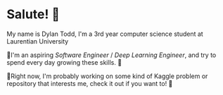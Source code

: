 # Salute! 👋

My name is Dylan Todd, I'm a 3rd year computer science student at Laurentian University

🧠I'm an aspiring *Software Engineer* / *Deep Learning Engineer*, and try to spend every day growing these skills. 🧠

🔭Right now, I'm probably working on some kind of Kaggle problem or repository that interests me, check it out if you want to! 🔭

